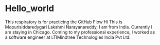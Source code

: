 # Hello_world
This respiratory is for practicing the GitHub Flow
Hi This is Mopurisiddaredygari Lakshmi Narayanareddy, I am from India. Currently I am staying in Chicago.
Coming to my professional experience, I worked as a software engineer at LTIMindtree Technologies India Pvt Ltd.
